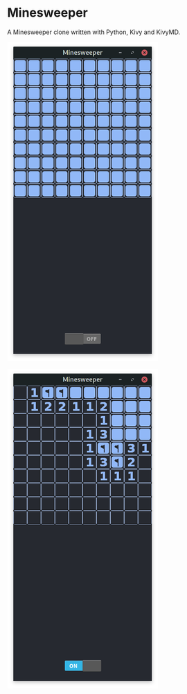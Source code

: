 # Minesweeper
A Minesweeper clone written with Python, Kivy and KivyMD.

![alt text](https://github.com/pyfection/Minesweeper/blob/master/res/game_start.png)

![alt text](https://github.com/pyfection/Minesweeper/blob/master/res/game_running.png)